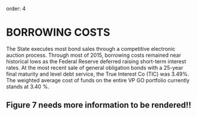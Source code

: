 order: 4

# BORROWING COSTS

The State executes most bond sales through a competitive electronic auction process. Through most of 2015, borrowing
costs remained near historical lows as the Federal Reserve deferred raising short-term interest rates. At the most
recent sale of general obligation bonds with a 25-year final maturity and level debt service, the True Interest Co
(TIC) was 3.49%. The weighted average cost of funds on the entire VP GO portfolio currently stands at 3.40 %.

## Figure 7 needs more information to be rendered!!